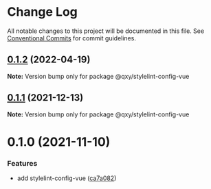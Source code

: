 # Change Log

All notable changes to this project will be documented in this file.
See [Conventional Commits](https://conventionalcommits.org) for commit guidelines.

## [0.1.2](https://github.com/qxy-fe/configs/compare/@qxy/stylelint-config-vue@0.1.1...@qxy/stylelint-config-vue@0.1.2) (2022-04-19)

**Note:** Version bump only for package @qxy/stylelint-config-vue





## [0.1.1](https://github.com/qxy-fe/configs/compare/@qxy/stylelint-config-vue@0.1.0...@qxy/stylelint-config-vue@0.1.1) (2021-12-13)

**Note:** Version bump only for package @qxy/stylelint-config-vue





# 0.1.0 (2021-11-10)


### Features

* add stylelint-config-vue ([ca7a082](https://github.com/qxy-fe/configs/commit/ca7a0822d35b13aa7461fa2ca31cd993c0b5ee6b))
